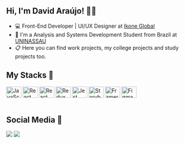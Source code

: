 ## Hi, I'm David Araújo! 👨‍💻
- 💻 Front-End Developer | UI/UX Designer at <a href="https://ikone.global/" target="_blank">Ikone Global</a>
- 📖 I'm a Analysis and Systems Development Student from Brazil at <a href="https://www.uninassau.edu.br" target="_blank">UNINASSAU</a>
- 📋 Here you can find work projects, my college projects and study projects too.

  
## My Stacks 🚀
  
<div style="display: inline_block"> 
  <img align="center" alt="JavaScript" height="30" width="40" src="https://cdn.jsdelivr.net/gh/devicons/devicon/icons/javascript/javascript-original.svg" />
  <img align="center" alt="React" height="30" width="40" src="https://cdn.jsdelivr.net/gh/devicons/devicon/icons/react/react-original.svg" />
  <img align="center" alt="React Query" height="30" width="40" src="https://react-query-v3.tanstack.com/_next/static/images/emblem-light-628080660fddb35787ff6c77e97ca43e.svg" />
  <img align="center" alt="Redux" height="30" width="40" src="https://cdn.jsdelivr.net/gh/devicons/devicon/icons/redux/redux-original.svg" />                               <img align="center" alt="Jest" height="30" width="40" src="https://cdn.jsdelivr.net/gh/devicons/devicon/icons/jest/jest-plain.svg" /> 
  <img align="center" alt="Storybook" height="30" width="40" src="https://cdn.jsdelivr.net/gh/devicons/devicon/icons/storybook/storybook-original.svg" /> 
  <img align="center" alt="Framer Motion" height="30" width="40" src="https://cdn.worldvectorlogo.com/logos/framer-motion.svg" />
  <img align="center" alt="Figma" height="30" width="40" src="https://cdn.jsdelivr.net/gh/devicons/devicon/icons/figma/figma-original.svg" />
  
</div>
<br>
  
## Social Media 🤖
 
<div> 
  <a href="https://www.linkedin.com/in/davidaraujosf/" target="_blank"><img src="https://img.shields.io/badge/-LinkedIn-%230077B5?style=for-the-badge&logo=linkedin&logoColor=white" target="_blank"></a> 
  <a href = "mailto:davidaraujosf@outlook.com"><img src=https://img.shields.io/badge/Microsoft_Outlook-0078D4?style=for-the-badge&logo=microsoft-outlook&logoColor=white target="_blank"></a>
</div>
